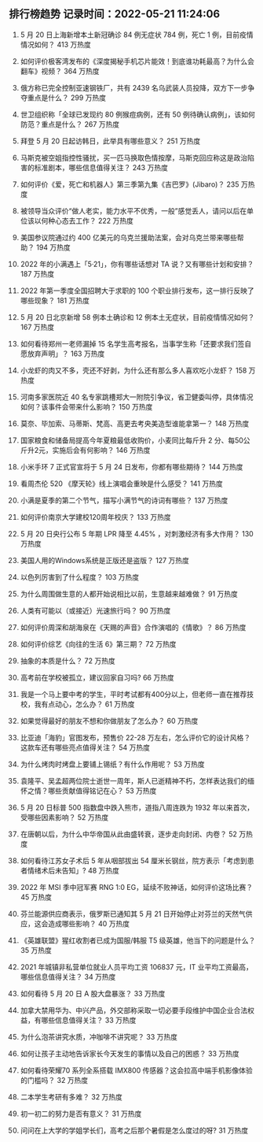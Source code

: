 
## 排行榜趋势 记录时间：2022-05-21 11:24:06
  
  1. 5 月 20 日上海新增本土新冠确诊 84 例无症状 784 例，死亡 1 例，目前疫情情况如何？ 413 万热度
    
  2. 如何评价极客湾发布的《深度揭秘手机芯片能效！到底谁功耗最高？为什么会翻车》视频？ 364 万热度
    
  3. 俄方称已完全控制亚速钢铁厂，共有 2439 名乌武装人员投降，双方下一步争夺重点是什么？ 299 万热度
    
  4. 世卫组织称「全球已发现约 80 例猴痘病例，还有 50 例待确认病例」，该如何防范？重点是什么？ 267 万热度
    
  5. 拜登 5 月 20 日起访韩日，此举具有哪些意义？ 251 万热度
    
  6. 马斯克被空姐指控性骚扰，买一匹马换取色情按摩，马斯克回应称这是政治陷害的标准剧本，哪些信息值得关注？ 243 万热度
    
  7. 如何评价《爱，死亡和机器人》第三季第九集《吉巴罗》(Jibaro)？ 235 万热度
    
  8. 被领导当众评价“做人老实，能力水平不优秀，一般”感觉丢人，请问以后在单位该以何种心态去工作？ 222 万热度
    
  9. 美国参议院通过约 400 亿美元的乌克兰援助法案，会对乌克兰带来哪些帮助？ 194 万热度
    
  10. 2022 年的小满遇上「5·21」，你有哪些话想对 TA 说？又有哪些计划和安排？ 187 万热度
    
  11. 2022 年第一季度全国招聘大于求职的 100 个职业排行发布，这一排行反映了哪些现象？ 181 万热度
    
  12. 5 月 20 日北京新增 58 例本土确诊和 12 例本土无症状，目前疫情情况如何？ 167 万热度
    
  13. 如何看待郑州一老师漏掉 15 名学生高考报名，当事学生称「还要求我们签自愿放弃声明」？ 163 万热度
    
  14. 小龙虾的肉又不多，壳还不好剥，为什么还有那么多人喜欢吃小龙虾？ 158 万热度
    
  15. 河南多家医院近 40 名专家跳槽郑大一附院引争议，省卫健委叫停，具体情况如何？该事件会带来什么影响？ 150 万热度
    
  16. 莫奈、毕加索、马蒂斯、梵高、高更去考央美造型谁能拿第一？ 148 万热度
    
  17. 国家粮食和储备局提高今年夏粮最低收购价，小麦同比每斤升 2 分、每50公斤升2元，实施后会有何影响？ 146 万热度
    
  18. 小米手环 7 正式官宣将于 5 月 24 日发布，你都有哪些期待？ 144 万热度
    
  19. 看周杰伦 520 《摩天轮》线上演唱会重映是什么感受？ 141 万热度
    
  20. 小满是夏季的第二个节气，描写小满节气的诗词有哪些？ 137 万热度
    
  21. 如何评价南京大学建校120周年校庆？ 133 万热度
    
  22. 5 月 20 日央行公布 5 年期 LPR 降至 4.45% ，对刺激经济有多大作用？ 130 万热度
    
  23. 美国人用的Windows系统是正版还是盗版？ 127 万热度
    
  24. 以色列厉害到了什么程度？ 103 万热度
    
  25. 为什么周围做生意的人都开始说相比以前，生意越来越难做？ 91 万热度
    
  26. 人类有可能以（或接近）光速旅行吗？ 90 万热度
    
  27. 如何评价周深和胡海泉在《天赐的声音》合作演唱的《情歌》？ 86 万热度
    
  28. 如何评价综艺《向往的生活 6》第三期？ 72 万热度
    
  29. 抽象的本质是什么？ 72 万热度
    
  30. 高考前在学校被孤立，建议回家自习吗? 66 万热度
    
  31. 我是一个马上要中考的学生，平时考试都有400分以上，但老师一直在推荐技校，我有点动心，怎么办？ 61 万热度
    
  32. 如果觉得最好的朋友不想和你做朋友了怎么办？ 60 万热度
    
  33. 比亚迪「海豹」官图发布，预售价 22-28 万左右，怎么评价它的设计风格？这款车还有哪些亮点值得关注？ 54 万热度
    
  34. 为什么烤肉时烤盘上要铺上锡纸？有什么作用呢？ 53 万热度
    
  35. 袁隆平、吴孟超两位院士逝世一周年，斯人已逝精神不朽，怎样表达我们的缅怀之情？哪些贡献值得铭记在心？ 53 万热度
    
  36. 5 月 20 日标普 500 指数盘中跌入熊市，道指八周连跌为 1932 年以来首次，受哪些因素影响？ 52 万热度
    
  37. 在唐朝以后，为什么中华帝国从此由盛转衰，逐步走向封闭、内卷？ 52 万热度
    
  38. 如何看待江苏女子术后 5 年从咽部拔出 54 厘米长钢丝，院方表示「考虑到患者情绪术后未告知」? 48 万热度
    
  39. 2022 年 MSI 季中冠军赛 RNG 1:0 EG，延续不败神话，如何评价这场比赛？ 45 万热度
    
  40. 芬兰能源供应商表示，俄罗斯已通知其 5 月 21 日开始停止对芬兰的天然气供应，这会造成哪些影响？ 40 万热度
    
  41. 《英雄联盟》猩红收割者已成为国服/韩服 T5 级英雄，他当下的问题是什么？ 35 万热度
    
  42. 2021 年城镇非私营单位就业人员平均工资 106837 元，IT 业平均工资最高，哪些信息值得关注？ 34 万热度
    
  43. 如何看待 5 月 20 日 A 股大盘暴涨？ 33 万热度
    
  44. 加拿大禁用华为、中兴产品，外交部称采取一切必要手段维护中国企业合法权益，有哪些信息值得关注？ 33 万热度
    
  45. 为什么泡茶讲究水质，冲咖啡不讲究呢？ 33 万热度
    
  46. 如何让孩子主动地告诉家长今天发生的事情以及自己的困惑？ 33 万热度
    
  47. 如何看待荣耀70 系列全系搭载 IMX800 传感器？这会拉高中端手机影像体验的门槛吗？ 32 万热度
    
  48. 二本学生考研有多难？ 32 万热度
    
  49. 初一初二的努力是否有意义？ 31 万热度
    
  50. 问问在上大学的学姐学长们，高考之后那个暑假是怎么度过的呀? 31 万热度
    